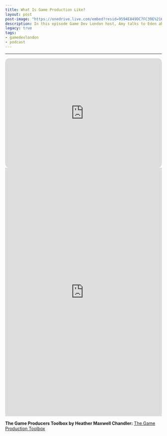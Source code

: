 ```yaml
---
title: What Is Game Production Like?
layout: post
post-image: "https://onedrive.live.com/embed?resid=9594E849DC7FC39E%2161240&authkey=%21AIOAvBUMkpqQUH0&width=1920&height=1634"
description: In this episode Game Dev London host, Amy talks to Eden about Production in the game industry, and how she has found it! As well as some tips which she has to give to anyone who aspires to carve a route into production!
legacy: true
tags:
- gamedevlondon
- podcast
---
```


---

<iframe style="border-radius:12px" src="https://open.spotify.com/embed/episode/2y3amkjkUI2uR6tAfF8KkB?utm_source=generator" width="100%" height="352" frameBorder="0" allowfullscreen="" allow="autoplay; clipboard-write; encrypted-media; fullscreen; picture-in-picture"></iframe>

<div class="video-container" style="padding-top: 0px !important">
	<iframe width="100%" height="800" src="https://www.youtube.com/embed/t6_xWfqHckA" title="YouTube video player" frameborder="0" allow="accelerometer; autoplay; clipboard-write; encrypted-media; gyroscope; picture-in-picture" allowfullscreen></iframe>
</div>

**The Game Producers Toolbox by Heather Maxwell Chandler:** [The Game Production Toolbox](https://books.google.co.uk/books/about/The_Game_Production_Toolbox.html)